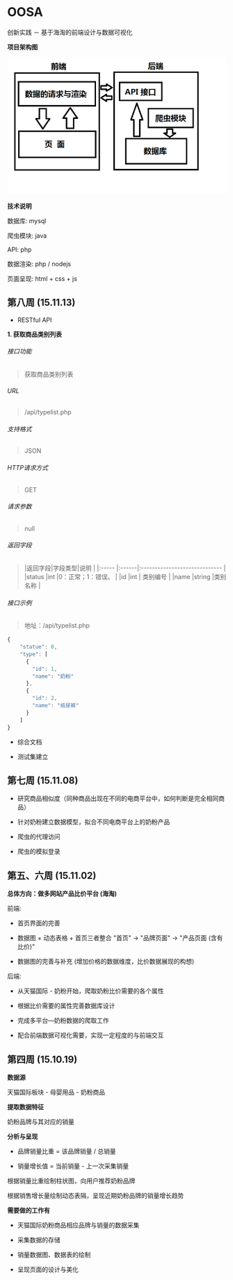 # OOSA
创新实践 － 基于海淘的前端设计与数据可视化

**项目架构图**

![framework](images/framework.png)

**技术说明**

数据库: mysql

爬虫模块: java

API: php

数据渲染: php / nodejs

页面呈现: html + css + js

## 第八周 (15.11.13)

* RESTful API

**1. 获取商品类别列表**
###### 接口功能
> 获取商品类别列表

###### URL
> /api/typelist.php

###### 支持格式
> JSON

###### HTTP请求方式
> GET

###### 请求参数
> null

###### 返回字段
> |返回字段|字段类型|说明                              |
|:-----   |:------|:-----------------------------   |
|status   |int    |0：正常；1：错误。   |
|id  |int | 类别编号                      |
|name |string |类别名称                         |

###### 接口示例
> 地址：/api/typelist.php
``` javascript
{
    "statue": 0,
    "type": [
      {
        "id": 1,
        "name": "奶粉"
      },
      {
        "id": 2,
        "name": "纸尿裤"
      }
    ]
}
```

* 综合文档

* 测试集建立

## 第七周 (15.11.08)

* 研究商品相似度（同种商品出现在不同的电商平台中，如何判断是完全相同商品）

* 针对奶粉建立数据模型，拟合不同电商平台上的奶粉产品

* 爬虫的代理访问

* 爬虫的模拟登录

## 第五、六周 (15.11.02)

**总体方向：做多网站产品比价平台 (海淘)**

前端:
* 首页界面的完善

* 数据图 + 动态表格 + 首页三者整合 "首页” -> "品牌页面" -> "产品页面 (含有比价)"

* 数据图的完善与补充 (增加价格的数据维度，比价数据展现的构想)

后端:
* 从天猫国际 - 奶粉开始，爬取奶粉比价需要的各个属性

* 根据比价需要的属性完善数据库设计

* 完成多平台—奶粉数据的爬取工作

* 配合前端数据可视化需要，实现一定程度的与前端交互

## 第四周 (15.10.19)

**数据源**

天猫国际板块 - 母婴用品 - 奶粉商品

**提取数据特征**

奶粉品牌与其对应的销量

**分析与呈现**
* 品牌销量比重 = 该品牌销量 / 总销量

* 销量增长值 = 当前销量 - 上一次采集销量

根据销量比重绘制柱状图，向用户推荐奶粉品牌

根据销售增长量绘制动态表隔，呈现近期奶粉品牌的销量增长趋势

**需要做的工作有**

* 天猫国际奶粉商品相应品牌与销量的数据采集

* 采集数据的存储

* 销量数据图、数据表的绘制

* 呈现页面的设计与美化
